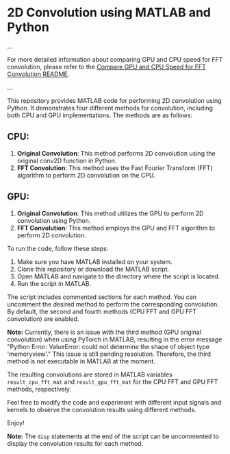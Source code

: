 # 2D Convolution using MATLAB and Python

...

For more detailed information about comparing GPU and CPU speed for FFT convolution, please refer to the [Compare GPU and CPU Speed for FFT Convolution README](link-to-second-readme).

...



This repository provides MATLAB code for performing 2D convolution using Python. It demonstrates four different methods for convolution, including both CPU and GPU implementations. The methods are as follows:

## CPU:
1. **Original Convolution**: This method performs 2D convolution using the original conv2D function in Python.
2. **FFT Convolution**: This method uses the Fast Fourier Transform (FFT) algorithm to perform 2D convolution on the CPU.

## GPU:
1. **Original Convolution**: This method utilizes the GPU to perform 2D convolution using Python.
2. **FFT Convolution**: This method employs the GPU and FFT algorithm to perform 2D convolution.

To run the code, follow these steps:

1. Make sure you have MATLAB installed on your system.
2. Clone this repository or download the MATLAB script.
3. Open MATLAB and navigate to the directory where the script is located.
4. Run the script in MATLAB.

The script includes commented sections for each method. You can uncomment the desired method to perform the corresponding convolution. By default, the second and fourth methods (CPU FFT and GPU FFT convolution) are enabled.

**Note:** Currently, there is an issue with the third method (GPU original convolution) when using PyTorch in MATLAB, resulting in the error message "Python Error: ValueError: could not determine the shape of object type 'memoryview'." This issue is still pending resolution. Therefore, the third method is not executable in MATLAB at the moment.

The resulting convolutions are stored in MATLAB variables `result_cpu_fft_mat` and `result_gpu_fft_mat` for the CPU FFT and GPU FFT methods, respectively.

Feel free to modify the code and experiment with different input signals and kernels to observe the convolution results using different methods.

Enjoy!

**Note:** The `disp` statements at the end of the script can be uncommented to display the convolution results for each method.
